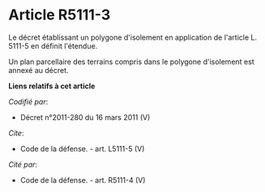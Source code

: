 # Article R5111-3

Le décret établissant un polygone d'isolement en application de l'article L. 5111-5 en définit l'étendue. 

Un plan parcellaire des terrains compris dans le polygone d'isolement est annexé au décret.

**Liens relatifs à cet article**

_Codifié par_:

  - Décret n°2011-280 du 16 mars 2011 (V)

_Cite_:

  - Code de la défense. - art. L5111-5 (V)

_Cité par_:

  - Code de la défense. - art. R5111-4 (V)
